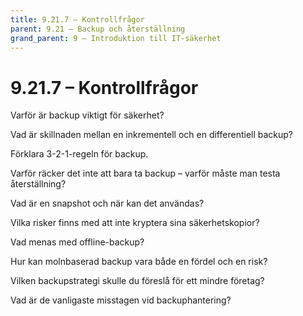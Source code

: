 ```yaml
---
title: 9.21.7 – Kontrollfrågor
parent: 9.21 – Backup och återställning
grand_parent: 9 – Introduktion till IT-säkerhet
---
```

# 9.21.7 – Kontrollfrågor

Varför är backup viktigt för säkerhet?

Vad är skillnaden mellan en inkrementell och en differentiell backup?

Förklara 3-2-1-regeln för backup.

Varför räcker det inte att bara ta backup – varför måste man testa återställning?

Vad är en snapshot och när kan det användas?

Vilka risker finns med att inte kryptera sina säkerhetskopior?

Vad menas med offline-backup?

Hur kan molnbaserad backup vara både en fördel och en risk?

Vilken backupstrategi skulle du föreslå för ett mindre företag?

Vad är de vanligaste misstagen vid backuphantering?


